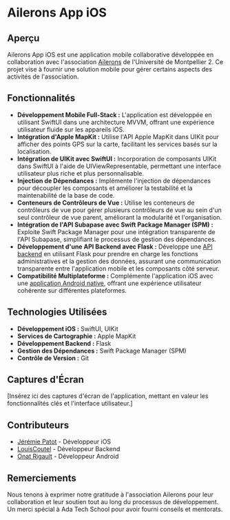 # Ailerons App iOS

## Aperçu

Ailerons App iOS est une application mobile collaborative développée en collaboration avec l'association [Ailerons](https://www.asso-ailerons.fr/) de l'Université de Montpellier 2. Ce projet vise à fournir une solution mobile pour gérer certains aspects des activités de l'association.

## Fonctionnalités

- **Développement Mobile Full-Stack :** L'application est développée en utilisant SwiftUI dans une architecture MVVM, offrant une expérience utilisateur fluide sur les appareils iOS.
- **Intégration d'Apple MapKit :** Utilise l'API Apple MapKit dans UIKit pour afficher des points GPS sur la carte, facilitant les services basés sur la localisation.
- **Intégration de UIKit avec SwiftUI :** Incorporation de composants UIKit dans SwiftUI à l'aide de UIViewRepresentable, permettant une interface utilisateur plus riche et plus personnalisable.
- **Injection de Dépendances :** Implémente l'injection de dépendances pour découpler les composants et améliorer la testabilité et la maintenabilité de la base de code.
- **Conteneurs de Contrôleurs de Vue :** Utilise les conteneurs de contrôleurs de vue pour gérer plusieurs contrôleurs de vue au sein d'un seul contrôleur de vue parent, améliorant la modularité et l'organisation.
- **Intégration de l'API Subapase avec Swift Package Manager (SPM) :** Exploite Swift Package Manager pour une intégration transparente de l'API Subapase, simplifiant le processus de gestion des dépendances.
- **Développement d'une API Backend avec Flask :** Développe une [API backend](https://github.com/mobileailerons/ailerons-tracker-backend) en utilisant Flask pour prendre en charge les fonctions administratives et la gestion des données, assurant une communication transparente entre l'application mobile et les composants côté serveur.
- **Compatibilité Multiplateforme :** Complémente l'application iOS avec une [application Android native](https://github.com/onatyr/ailerons-app-map-android), offrant une expérience utilisateur cohérente sur différentes plateformes.

## Technologies Utilisées

- **Développement iOS :** SwiftUI, UIKit
- **Services de Cartographie :** Apple MapKit
- **Développement Backend :** Flask
- **Gestion des Dépendances :** Swift Package Manager (SPM)
- **Contrôle de Version :** Git

## Captures d'Écran

[Insérez ici des captures d'écran de l'application, mettant en valeur les fonctionnalités clés et l'interface utilisateur.]

## Contributeurs

- [Jérémie Patot](https://github.com/Jezzatator) - Développeur iOS
- [LouisCoutel](https://github.com/LouisCoutel) - Développeur Backend
- [Onat Rigault](https://github.com/onatyr) - Développeur Android

## Remerciements

Nous tenons à exprimer notre gratitude à l'association Ailerons pour leur collaboration et leur soutien tout au long du processus de développement. Un merci spécial à Ada Tech School pour avoir fourni conseils et mentorats.
